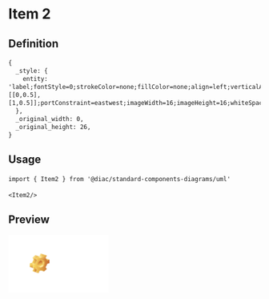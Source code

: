 # Item 2

## Definition

```
{
  _style: { 
    entity: 'label;fontStyle=0;strokeColor=none;fillColor=none;align=left;verticalAlign=top;overflow=hidden;spacingLeft=28;spacingRight=4;rotatable=0;points=[[0,0.5],[1,0.5]];portConstraint=eastwest;imageWidth=16;imageHeight=16;whiteSpace=wrap;html=1;image=img/clipart/Gear_128x128.png',
  },
  _original_width: 0,
  _original_height: 26,
}
```

## Usage

```
import { Item2 } from '@diac/standard-components-diagrams/uml'

<Item2/>
```

## Preview

<img src="./item-2.png" width="200"/>
